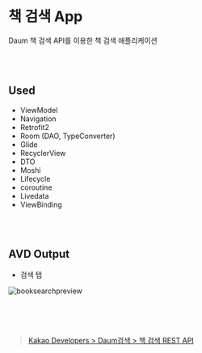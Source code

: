 # 책 검색 App

Daum 책 검색 API를 이용한 책 검색 애플리케이션


<br><br>

## Used
- ViewModel
- Navigation
- Retrofit2
- Room (DAO, TypeConverter)
- Glide
- RecyclerView
- DTO
- Moshi
- Lifecycle
- coroutine
- Livedata
- ViewBinding


<br>

<br>

## AVD Output

- 검색 탭

![booksearchpreview](https://user-images.githubusercontent.com/61173924/198824240-732df1d9-d565-4ac9-af4c-89cd38c4379e.png)


<br><br><br>

> [Kakao Developers > Daum검색 > 책 검색 REST API](https://developers.kakao.com/docs/latest/ko/daum-search/dev-guide#search-book)
